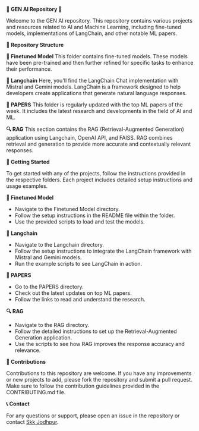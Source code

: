 **🌟 GEN AI Repository 🌟**

Welcome to the GEN AI repository. This repository contains various projects and resources related to AI and Machine Learning, including fine-tuned models, implementations of LangChain, and other notable ML papers.

**📂 Repository Structure**

**🔧 Finetuned Model**
This folder contains fine-tuned models. These models have been pre-trained and then further refined for specific tasks to enhance their performance.

**🧠 Langchain**
Here, you'll find the LangChain Chat implementation with Mistral and Gemini models. LangChain is a framework designed to help developers create applications that generate natural language responses.

**📄 PAPERS**
This folder is regularly updated with the top ML papers of the week. It includes the latest research and developments in the field of AI and ML.

**🔍 RAG**
This section contains the RAG (Retrieval-Augmented Generation) application using Langchain, OpenAI API, and FAISS. RAG combines retrieval and generation to provide more accurate and contextually relevant responses.

**🚀 Getting Started**

To get started with any of the projects, follow the instructions provided in the respective folders. Each project includes detailed setup instructions and usage examples.

**🔧 Finetuned Model**
- Navigate to the Finetuned Model directory.
- Follow the setup instructions in the README file within the folder.
- Use the provided scripts to load and test the models.

**🧠 Langchain**
- Navigate to the Langchain directory.
- Follow the setup instructions to integrate the LangChain framework with Mistral and Gemini models.
- Run the example scripts to see LangChain in action.

**📄 PAPERS**
- Go to the PAPERS directory.
- Check out the latest updates on top ML papers.
- Follow the links to read and understand the research.

**🔍 RAG**
- Navigate to the RAG directory.
- Follow the detailed instructions to set up the Retrieval-Augmented Generation application.
- Use the scripts to see how RAG improves the response accuracy and relevance.

**🤝 Contributions**

Contributions to this repository are welcome. If you have any improvements or new projects to add, please fork the repository and submit a pull request. Make sure to follow the contribution guidelines provided in the CONTRIBUTING.md file.

**📞 Contact**

For any questions or support, please open an issue in the repository or contact [Skk Jodhpur](mailto:Skk.jodhpur@gmail.com).

